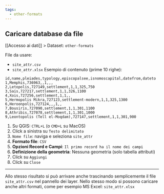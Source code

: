 ```yaml
---
tags:
  - other-formats
---
```

## Caricare database da file
[[Accesso ai dati]] > Dataset: `other-formats`

File da usare:
- `site_attr.csv`
- `site_attr.xlsx`
Esempio di contenuto (prime 10 righe):
```csv
id,name,pleiades,typology,episcopalsee,isnomoscapital,datefrom,dateto
1,Memphis,736963,,1,,,
2,Letopolis,727149,settlement,1,1,325,750
3,Sais,727217,settlement,1,1,326,1100
4,Xois,727256,settlement,1,1,,
5,Hermopolis Mikra,727123,settlement-modern,1,1,325,1300
6,Heroonpolis,727124,,,1,,
7,Bousiris,727090,settlement,1,1,301,1100
8,Athribis,727078,settlement,1,1,301,1000
9,Leontopolis (Tell el-Moqdam),727147,settlement,1,1,301,900
```
1. Su QGIS: `CTRL+L` (o `CMD+L` su MacOS)
2. Click a sinistra su `Testo delimitato`
3. `Nome file`: naviga e seleziona `site_attr`
4. **Formato file**: `CSV`
5. **Opzioni Record e Campi**: `Il primo record ha il nome dei campi`
6. **Definizione della geometria**: Nessuna geometria (solo tabella attributi)
7. Click su `Aggiungi`
8. Click su `Close`
---
Allo stesso risultato si può arrivare anche trascinando semplicemente il file `site_attr.csv` nel pannello dei layer.
Nello stesso modo si possono caricare anche altri formati, come per esempio MS Excel: `site_attr.xlsx`
